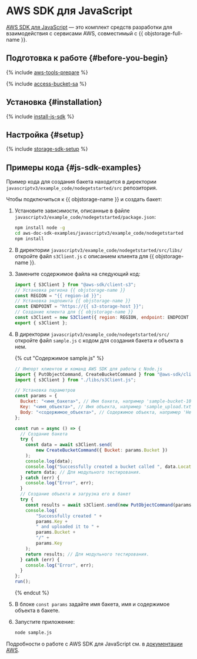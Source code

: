 # AWS SDK для JavaScript

[AWS SDK для JavaScript](https://aws.amazon.com/ru/sdk-for-javascript) — это комплект средств разработки для взаимодействия с сервисами AWS, совместимый с {{ objstorage-full-name }}.

## Подготовка к работе {#before-you-begin}

{% include [aws-tools-prepare](../../_includes/aws-tools/aws-tools-prepare.md) %}

{% include [access-bucket-sa](../../_includes/storage/access-bucket-sa.md) %}

## Установка {#installation}

{% include [install-js-sdk](../../_includes/aws-tools/install-js-sdk.md) %}

## Настройка {#setup}

{% include [storage-sdk-setup](../_includes_service/storage-sdk-setup-storage-url.md) %}

## Примеры кода {#js-sdk-examples}

Пример кода для создания бакета находится в директории `javascriptv3/example_code/nodegetstarted/src` репозитория.

Чтобы подключиться к {{ objstorage-name }} и создать бакет:

1. Установите зависимости, описанные в файле `javascriptv3/example_code/nodegetstarted/package.json`:

    ```bash
    npm install node -g
    cd aws-doc-sdk-examples/javascriptv3/example_code/nodegetstarted
    npm install
    ```

1. В директории `javascriptv3/example_code/nodegetstarted/src/libs/` откройте файл `s3Client.js` с описанием клиента для {{ objstorage-name }}.
1. Замените содержимое файла на следующий код:

    ```js
    import { S3Client } from "@aws-sdk/client-s3";
    // Установка региона {{ objstorage-name }}
    const REGION = "{{ region-id }}";
    // Установка эндпоинта {{ objstorage-name }}
    const ENDPOINT = "https://{{ s3-storage-host }}";
    // Создание клиента для {{ objstorage-name }}
    const s3Client = new S3Client({ region: REGION, endpoint: ENDPOINT });
    export { s3Client };
    ```

1. В директории `javascriptv3/example_code/nodegetstarted/src/` откройте файл `sample.js` с кодом для создания бакета и объекта в нем.

    {% cut "Содержимое sample.js" %}

    ```js
    // Импорт клиентов и команд AWS SDK для работы с Node.js
    import { PutObjectCommand, CreateBucketCommand } from "@aws-sdk/client-s3";
    import { s3Client } from "./libs/s3Client.js";

    // Установка параметров
    const params = {
      Bucket: "<имя_бакета>", // Имя бакета, например 'sample-bucket-101'.
      Key: "<имя_объекта>", // Имя объекта, например 'sample_upload.txt'.
      Body: "<содержимое_объекта>", // Содержимое объекта, например 'Hello world!".
    };

    const run = async () => {
      // Создание бакета
      try {
        const data = await s3Client.send(
            new CreateBucketCommand({ Bucket: params.Bucket })
        );
        console.log(data);
        console.log("Successfully created a bucket called ", data.Location);
        return data; // Для модульного тестирования.
      } catch (err) {
        console.log("Error", err);
      }
      // Создание объекта и загрузка его в бакет
      try {
        const results = await s3Client.send(new PutObjectCommand(params));
        console.log(
            "Successfully created " +
            params.Key +
            " and uploaded it to " +
            params.Bucket +
            "/" +
            params.Key
        );
        return results; // Для модульного тестирования.
      } catch (err) {
        console.log("Error", err);
      }
    };
    run();
    ```

    {% endcut %}

1. В блоке `const params` задайте имя бакета, имя и содержимое объекта в бакете.
1. Запустите приложение:

    ```bash
    node sample.js
    ```

Подробности о работе с AWS SDK для JavaScript см. в [документации AWS](https://docs.aws.amazon.com/sdk-for-javascript/v3/developer-guide/getting-started-nodejs.html).